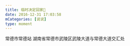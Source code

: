 ```yaml
---
title: 临时决定回家😬
date: 2016-12-31 17:03:58
mCategories: [说说]
type: moment
---
```


<div id="pics-20161231170358"></div>

<script>
var data = [
    {"link": "2016-12-31_000001.jpeg", "type": "shuoshuo"}
];
picsRender(data, "pics-20161231170358");
</script>

常德市常德站
湖南省常德市武陵区武陵大道与常德大道交汇处

